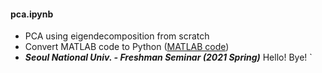 #### pca.ipynb

- PCA using eigendecomposition from scratch
- Convert MATLAB code to Python ([MATLAB code](https://github.com/hkleebrain/Dimensionality_reduction))
- **_Seoul National Univ. - Freshman Seminar (2021 Spring)_**
  Hello!
  Bye!
  `
